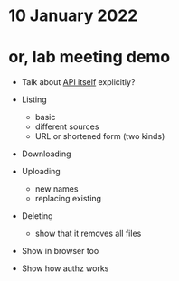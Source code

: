 # 10 January 2022
# or, lab meeting demo

- Talk about [API itself](https://github.com/nextstrain/nextstrain.org/tree/wip/api/now/docs/api-restful.rst) explicitly?

- Listing
  - basic
  - different sources
  - URL or shortened form (two kinds)

- Downloading

- Uploading
  - new names
  - replacing existing

- Deleting
  - show that it removes all files

- Show in browser too

- Show how authz works
